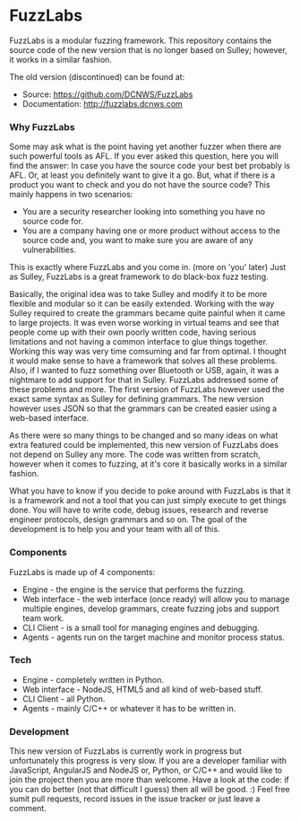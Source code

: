 # FuzzLabs

FuzzLabs is a modular fuzzing framework. This repository contains the source code of the new version that is no longer based on Sulley; however, it works in a similar fashion.

The old version (discontinued) can be found at:

  - Source: https://github.com/DCNWS/FuzzLabs
  - Documentation: http://fuzzlabs.dcnws.com

### Why FuzzLabs

Some may ask what is the point having yet another fuzzer when there are such powerful tools as AFL. If you ever asked this question, here you will find the answer: In case you have the source code your best bet probably is AFL. Or, at least you definitely want to give it a go. But, what if there is a product you want to check and you do not have the source code? This mainly happens in two scenarios:

 - You are a security researcher looking into something you have no source code for.
 - You are a company having one or more product without access to the source code and, you want to make sure you are aware of any vulnerabilities.

This is exactly where FuzzLabs and you come in. (more on 'you' later) Just as Sulley, FuzzLabs is a great framework to do black-box fuzz testing.

Basically, the original idea was to take Sulley and modify it to be more flexible and modular so it can be easily extended. Working with the way Sulley required to create the grammars became quite painful when it came to large projects. It was even worse working in virtual teams and see that people come up with their own poorly written code, having serious limitations and not having a common interface to glue things together. Working this way was very time comsuming and far from optimal. I thought it would make sense to have a framework that solves all these problems. Also, if I wanted to fuzz something over Bluetooth or USB, again, it was a nightmare to add support for that in Sulley. FuzzLabs addressed some of these problems and more. The first version of FuzzLabs however used the exact same syntax as Sulley for defining grammars. The new version however uses JSON so that the grammars can be created easier using a web-based interface.

As there were so many things to be changed and so many ideas on what extra featured could be implemented, this new version of FuzzLabs does not depend on Sulley any more. The code was written from scratch, however when it comes to fuzzing, at it's core it basically works in a similar fashion.

What you have to know if you decide to poke around with FuzzLabs is that it is a framework and not a tool that you can just simply execute to get things done. You will have to write code, debug issues, research and reverse engineer protocols, design grammars and so on. The goal of the development is to help you and your team with all of this.

### Components

FuzzLabs is made up of 4 components:

 - Engine - the engine is the service that performs the fuzzing.
 - Web interface - the web interface (once ready) will allow you to manage multiple engines, develop grammars, create fuzzing jobs and support team work.
 - CLI Client - is a small tool for managing engines and debugging.
 - Agents - agents run on the target machine and monitor process status.

### Tech

 - Engine - completely written in Python.
 - Web interface - NodeJS, HTML5 and all kind of web-based stuff.
 - CLI Client - all Python.
 - Agents - mainly C/C++ or whatever it has to be written in.

### Development

This new version of FuzzLabs is currently work in progress but unfortunately this progress is very slow. If you are a developer familiar with JavaScript, AngularJS and NodeJS or, Python, or C/C++ and would like to join the project then you are more than welcome. Have a look at the code: if you can do better (not that difficult I guess) then all will be good. :) Feel free sumit pull requests, record issues in the issue tracker or just leave a comment.

